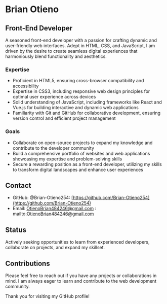 # Brian Otieno

## Front-End Developer

A seasoned front-end developer with a passion for crafting dynamic and user-friendly web interfaces. Adept in HTML, CSS, and JavaScript, I am driven by the desire to create seamless digital experiences that harmoniously blend functionality and aesthetics.

### Expertise

* Proficient in HTML5, ensuring cross-browser compatibility and accessibility
* Expertise in CSS3, including responsive web design principles for optimal user experience across devices
* Solid understanding of JavaScript, including frameworks like React and Vue.js for building interactive and dynamic web applications
* Familiarity with Git and GitHub for collaborative development, ensuring version control and efficient project management

### Goals

* Collaborate on open-source projects to expand my knowledge and contribute to the developer community
* Build a comprehensive portfolio of websites and web applications showcasing my expertise and problem-solving skills
* Secure a rewarding position as a front-end developer, utilizing my skills to transform digital landscapes and enhance user experiences

## Contact

* GitHub: @Brian-Otieno254: [https://github.com/Brian-Otieno254](https://github.com/Brian-Otieno254)
* Email: OtienoBrian484246@gmail.com : mailto:OtienoBrian484246@gmail.com

## Status

Actively seeking opportunities to learn from experienced developers, collaborate on projects, and expand my skillset.

## Contributions

Please feel free to reach out if you have any projects or collaborations in mind. I am always eager to learn and contribute to the web development community.

Thank you for visiting my GitHub profile!

